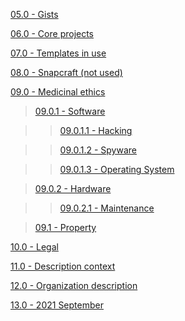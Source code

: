 
[05.0 - Gists](#Gists)

[06.0 - Core projects](#Core-projects)

[07.0 - Templates in use](#Templates-in-use)

[08.0 - Snapcraft (not used)](#Snapcraft)

[09.0 - Medicinal ethics](#Medicinal-ethics)

> [09.0.1 - Software](#Software)

> > [09.0.1.1 - Hacking](#Hacking)

> > [09.0.1.2 - Spyware](#Spyware)

> > [09.0.1.3 - Operating System](#Operating-system)

> [09.0.2 - Hardware](#Hardware)

> > [09.0.2.1 - Maintenance](#Maintenance)

> [09.1 - Property](#Property)

[10.0 - Legal](#Legal)

[11.0 - Description context](#Description-context)

[12.0 - Organization description](#Organization-description)

[13.0 - 2021 September](#2021-September)
